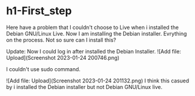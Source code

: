 # h1-First_step

Here have a problem that I couldn't choose to Live when i installed the Debian GNU/Linux Live.
Now I am installing the Debian installer. Evrything on the process. Not so sure can I install this? 

Update:
Now I could log in after installed the Debian Installer.
 ![Add file: Upload](Screenshot 2023-01-24 200746.png)

I couldn't use sudo command. 

 ![Add file: Upload](Screenshot 2023-01-24 201132.png)
I think this casued by i installed the Debian installer but not Debian GNU/Linux live.
